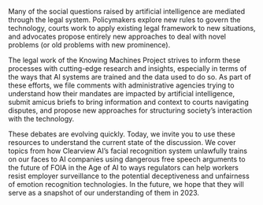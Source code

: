 Many of the social questions raised by artificial intelligence are mediated through the legal system. Policymakers explore new rules to govern the technology, courts work to apply existing legal framework to new situations, and advocates propose entirely new approaches to deal with novel problems (or old problems with new prominence).

The legal work of the Knowing Machines Project strives to inform these processes with cutting-edge research and insights, especially in terms of the ways that AI systems are trained and the data used to do so. As part of these efforts, we file comments with administrative agencies trying to understand how their mandates are impacted by artificial intelligence, submit amicus briefs to bring information and context to courts navigating disputes, and propose new approaches for structuring society’s interaction with the technology. 

These debates are evolving quickly.  Today, we invite you to use these resources to understand the current state of the discussion. We cover topics from how Clearview AI’s facial recognition system unlawfully trains on our faces to AI companies using dangerous free speech arguments to the future of FOIA in the Age of AI to ways regulators can help workers resist employer surveillance to the potential deceptiveness and unfairness of emotion recognition technologies. In the future, we hope that they will serve as a snapshot of our understanding of them in 2023.

